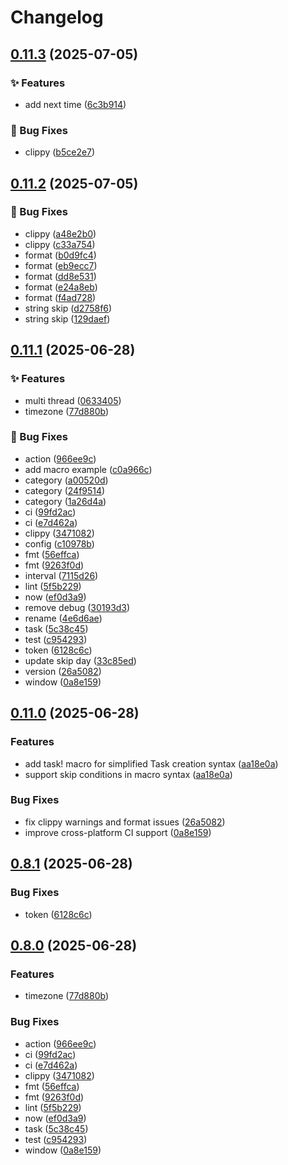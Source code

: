 # Changelog

## [0.11.3](https://github.com/rain2307/easy-schedule/compare/easy-schedule-v0.11.2...easy-schedule-v0.11.3) (2025-07-05)


### ✨ Features

* add next time ([6c3b914](https://github.com/rain2307/easy-schedule/commit/6c3b914f2857ac0653e685d76dddc25f8713b057))


### 🐛 Bug Fixes

* clippy ([b5ce2e7](https://github.com/rain2307/easy-schedule/commit/b5ce2e7b032298ce5f88d4878a661caf698abc00))

## [0.11.2](https://github.com/rain2307/easy-schedule/compare/easy-schedule-v0.11.1...easy-schedule-v0.11.2) (2025-07-05)


### 🐛 Bug Fixes

* clippy ([a48e2b0](https://github.com/rain2307/easy-schedule/commit/a48e2b0a22c95c68b58691197377f81dfc943882))
* clippy ([c33a754](https://github.com/rain2307/easy-schedule/commit/c33a754f7964285e11d65906f0f76edbef085a62))
* format ([b0d9fc4](https://github.com/rain2307/easy-schedule/commit/b0d9fc46adb305772c1dfd8aa82a137f8be4054f))
* format ([eb9ecc7](https://github.com/rain2307/easy-schedule/commit/eb9ecc7e854b800f46a33989096a78dfd94dd6b6))
* format ([dd8e531](https://github.com/rain2307/easy-schedule/commit/dd8e531f3bf4c4657ac82345eb49636306eda11f))
* format ([e24a8eb](https://github.com/rain2307/easy-schedule/commit/e24a8eb67ace768ad97edfe20e4e074566d1c821))
* format ([f4ad728](https://github.com/rain2307/easy-schedule/commit/f4ad728add400cc4e8329720ac4d0503a054dc83))
* string skip ([d2758f6](https://github.com/rain2307/easy-schedule/commit/d2758f6d32493e1a5b7e635589590cad01566c07))
* string skip ([129daef](https://github.com/rain2307/easy-schedule/commit/129daefc16f0c63f18e38ee9626f7463ad31af59))

## [0.11.1](https://github.com/rain2307/easy-schedule/compare/easy-schedule-v0.11.0...easy-schedule-v0.11.1) (2025-06-28)


### ✨ Features

* multi thread ([0633405](https://github.com/rain2307/easy-schedule/commit/06334058cf03324d8f30cd12d5751e82277f75ec))
* timezone ([77d880b](https://github.com/rain2307/easy-schedule/commit/77d880be4567adecf2cb5174b39ff2943165f875))


### 🐛 Bug Fixes

* action ([966ee9c](https://github.com/rain2307/easy-schedule/commit/966ee9c19245a380087f9077761a6e2c8e177fa9))
* add macro example ([c0a966c](https://github.com/rain2307/easy-schedule/commit/c0a966cf19eabd108228c520df7f981ca71748a9))
* category ([a00520d](https://github.com/rain2307/easy-schedule/commit/a00520d7b2cfd0a973e3078c7df497f3d1686647))
* category ([24f9514](https://github.com/rain2307/easy-schedule/commit/24f9514fb55e46a4c3ae169092b1128ed6de2326))
* category ([1a26d4a](https://github.com/rain2307/easy-schedule/commit/1a26d4aa11ce35cedf02393293b8d3d0c4f0e4f8))
* ci ([99fd2ac](https://github.com/rain2307/easy-schedule/commit/99fd2ac9c49816958abd9009f655720e526edefb))
* ci ([e7d462a](https://github.com/rain2307/easy-schedule/commit/e7d462ac527d416391a7a73d8137a4bffcd15cd0))
* clippy ([3471082](https://github.com/rain2307/easy-schedule/commit/34710820b9e7160df088cf8b016b117e7678824f))
* config ([c10978b](https://github.com/rain2307/easy-schedule/commit/c10978b1019be95e55cdc724382d63f0bdc62b21))
* fmt ([56effca](https://github.com/rain2307/easy-schedule/commit/56effca2ed3f67c9be6d0360dc06ea369efd244a))
* fmt ([9263f0d](https://github.com/rain2307/easy-schedule/commit/9263f0d40653eca847aff53250b9b88d982b6455))
* interval ([7115d26](https://github.com/rain2307/easy-schedule/commit/7115d26a3e0b1fcf7c02b0ab8bbe12519e415871))
* lint ([5f5b229](https://github.com/rain2307/easy-schedule/commit/5f5b229269c0e3aec1733fe89449317ab1284530))
* now ([ef0d3a9](https://github.com/rain2307/easy-schedule/commit/ef0d3a91bb0b7f8ecde607818661eaca31e8e61b))
* remove debug ([30193d3](https://github.com/rain2307/easy-schedule/commit/30193d380f8f3fc9dfdeae745fb367b6c84c0596))
* rename ([4e6d6ae](https://github.com/rain2307/easy-schedule/commit/4e6d6aef298545f2da712a45503d020b5a5245b0))
* task ([5c38c45](https://github.com/rain2307/easy-schedule/commit/5c38c45e841f03d931abf0a9d5a314b4352fab99))
* test ([c954293](https://github.com/rain2307/easy-schedule/commit/c954293f8a9def28e2965152d232f356ba36905b))
* token ([6128c6c](https://github.com/rain2307/easy-schedule/commit/6128c6cd60e78db8c52db5cf8e39dbbd353de132))
* update skip day ([33c85ed](https://github.com/rain2307/easy-schedule/commit/33c85ed7447aca7769e5b8461bf53f62706a0fb6))
* version ([26a5082](https://github.com/rain2307/easy-schedule/commit/26a508240785aa6a4034cfaf8dc5267efdd6d591))
* window ([0a8e159](https://github.com/rain2307/easy-schedule/commit/0a8e159fb16359e28f4942fdb8c0a7f084a081f3))

## [0.11.0](https://github.com/rain2307/easy-schedule/compare/v0.8.1...v0.11.0) (2025-06-28)


### Features

* add task! macro for simplified Task creation syntax ([aa18e0a](https://github.com/rain2307/easy-schedule/commit/aa18e0a))
* support skip conditions in macro syntax ([aa18e0a](https://github.com/rain2307/easy-schedule/commit/aa18e0a))


### Bug Fixes

* fix clippy warnings and format issues ([26a5082](https://github.com/rain2307/easy-schedule/commit/26a5082))
* improve cross-platform CI support ([0a8e159](https://github.com/rain2307/easy-schedule/commit/0a8e159))

## [0.8.1](https://github.com/rain2307/easy-schedule/compare/v0.8.0...v0.8.1) (2025-06-28)


### Bug Fixes

* token ([6128c6c](https://github.com/rain2307/easy-schedule/commit/6128c6cd60e78db8c52db5cf8e39dbbd353de132))

## [0.8.0](https://github.com/rain2307/easy-schedule/compare/v0.7.0...v0.8.0) (2025-06-28)


### Features

* timezone ([77d880b](https://github.com/rain2307/easy-schedule/commit/77d880be4567adecf2cb5174b39ff2943165f875))


### Bug Fixes

* action ([966ee9c](https://github.com/rain2307/easy-schedule/commit/966ee9c19245a380087f9077761a6e2c8e177fa9))
* ci ([99fd2ac](https://github.com/rain2307/easy-schedule/commit/99fd2ac9c49816958abd9009f655720e526edefb))
* ci ([e7d462a](https://github.com/rain2307/easy-schedule/commit/e7d462ac527d416391a7a73d8137a4bffcd15cd0))
* clippy ([3471082](https://github.com/rain2307/easy-schedule/commit/34710820b9e7160df088cf8b016b117e7678824f))
* fmt ([56effca](https://github.com/rain2307/easy-schedule/commit/56effca2ed3f67c9be6d0360dc06ea369efd244a))
* fmt ([9263f0d](https://github.com/rain2307/easy-schedule/commit/9263f0d40653eca847aff53250b9b88d982b6455))
* lint ([5f5b229](https://github.com/rain2307/easy-schedule/commit/5f5b229269c0e3aec1733fe89449317ab1284530))
* now ([ef0d3a9](https://github.com/rain2307/easy-schedule/commit/ef0d3a91bb0b7f8ecde607818661eaca31e8e61b))
* task ([5c38c45](https://github.com/rain2307/easy-schedule/commit/5c38c45e841f03d931abf0a9d5a314b4352fab99))
* test ([c954293](https://github.com/rain2307/easy-schedule/commit/c954293f8a9def28e2965152d232f356ba36905b))
* window ([0a8e159](https://github.com/rain2307/easy-schedule/commit/0a8e159fb16359e28f4942fdb8c0a7f084a081f3))
